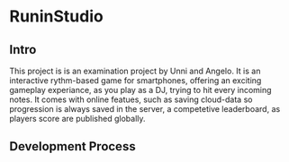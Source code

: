 # RuninStudio
## Intro
This project is is an examination project by Unni and Angelo. It is an interactive rythm-based game for smartphones, offering an exciting gameplay experiance, as you play as a DJ, trying to hit every incoming notes.
It comes with online featues, such as saving cloud-data so progression is always saved in the server, a competetive leaderboard, as players score are published globally.

## Development Process

